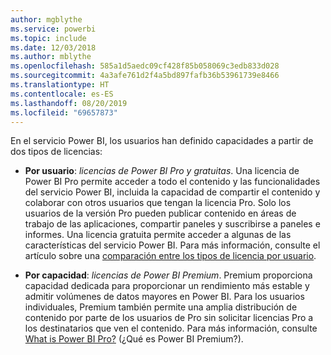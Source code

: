 ```yaml
---
author: mgblythe
ms.service: powerbi
ms.topic: include
ms.date: 12/03/2018
ms.author: mblythe
ms.openlocfilehash: 585a1d5aedc09cf428f85b058069c3edb833d028
ms.sourcegitcommit: 4a3afe761d2f4a5bd897fafb36b53961739e8466
ms.translationtype: HT
ms.contentlocale: es-ES
ms.lasthandoff: 08/20/2019
ms.locfileid: "69657873"
---
```

En el servicio Power BI, los usuarios han definido capacidades a partir de dos tipos de licencias:

* **Por usuario**: *licencias de Power BI Pro y gratuitas*. Una licencia de Power BI Pro permite acceder a todo el contenido y las funcionalidades del servicio Power BI, incluida la capacidad de compartir el contenido y colaborar con otros usuarios que tengan la licencia Pro. Solo los usuarios de la versión Pro pueden publicar contenido en áreas de trabajo de las aplicaciones, compartir paneles y suscribirse a paneles e informes. Una licencia gratuita permite acceder a algunas de las características del servicio Power BI. Para más información, consulte el artículo sobre una [comparación entre los tipos de licencia por usuario](../service-features-license-type.md#per-user-license-type-comparison).

* **Por capacidad**: *licencias de Power BI Premium*. Premium proporciona capacidad dedicada para proporcionar un rendimiento más estable y admitir volúmenes de datos mayores en Power BI. Para los usuarios individuales, Premium también permite una amplia distribución de contenido por parte de los usuarios de Pro sin solicitar licencias Pro a los destinatarios que ven el contenido. Para más información, consulte [What is Power BI Pro?](../service-premium-what-is.md) (¿Qué es Power BI Premium?).
